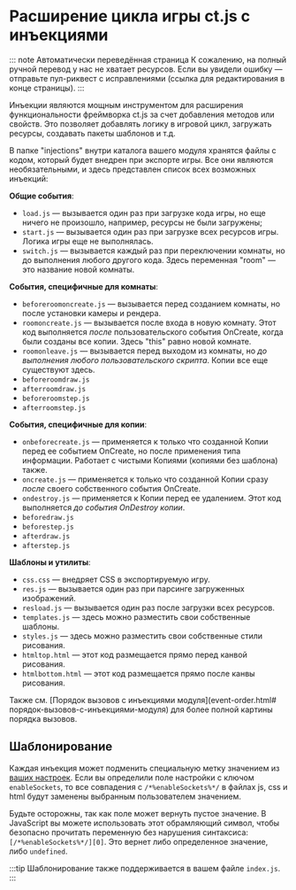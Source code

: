 # Расширение цикла игры ct.js с инъекциями

::: note Автоматически переведённая страница
К сожалению, на полный ручной перевод у нас не хватает ресурсов.
Если вы увидели ошибку — отправьте пул-риквест с исправлениями (ссылка для редактирования в конце страницы).
:::

Инъекции являются мощным инструментом для расширения функциональности фреймворка ct.js за счет добавления методов или свойств. Это позволяет добавлять логику в игровой цикл, загружать ресурсы, создавать пакеты шаблонов и т.д.

В папке "injections" внутри каталога вашего модуля хранятся файлы с кодом, который будет внедрен при экспорте игры. Все они являются необязательными, и здесь представлен список всех возможных инъекций:

**Общие события**:

* `load.js` — вызывается один раз при загрузке кода игры, но еще ничего не произошло, например, ресурсы не были загружены;
* `start.js` — вызывается один раз при загрузке всех ресурсов игры. Логика игры еще не выполнялась.
* `switch.js` — вызывается каждый раз при переключении комнаты, но до выполнения любого другого кода. Здесь переменная "room" — это название новой комнаты.

**События, специфичные для комнаты**:

* `beforeroomoncreate.js` — вызывается перед созданием комнаты, но после установки камеры и рендера.
* `roomoncreate.js` — вызывается после входа в новую комнату. Этот код выполняется *после* пользовательского события OnCreate, когда были созданы все копии. Здесь "this" равно новой комнате.
* `roomonleave.js` — вызывается перед выходом из комнаты, но *до выполнения любого пользовательского скрипта*. Копии все еще существуют здесь.
* `beforeroomdraw.js`
* `afterroomdraw.js`
* `beforeroomstep.js`
* `afterroomstep.js`

**События, специфичные для копии**:

* `onbeforecreate.js` — применяется к только что созданной Копии перед ее событием OnCreate, но после применения типа информации. Работает с чистыми Копиями (копиями без шаблона) также.
* `oncreate.js` — применяется к только что созданной Копии сразу *после* своего собственного события OnCreate.
* `ondestroy.js` — применяется к Копии перед ее удалением. Этот код выполняется *до события OnDestroy копии*.
* `beforedraw.js`
* `beforestep.js`
* `afterdraw.js`
* `afterstep.js`

**Шаблоны и утилиты**:

* `css.css` — внедряет CSS в экспортируемую игру.
* `res.js` — вызывается один раз при парсинге загруженных изображений.
* `resload.js` — вызывается один раз после загрузки всех ресурсов.
* `templates.js` — здесь можно разместить свои собственные шаблоны.
* `styles.js` — здесь можно разместить свои собственные стили рисования.
* `htmltop.html` — этот код размещается прямо перед канвой рисования.
* `htmlbottom.html` — этот код размещается прямо после канвы рисования.

Также см. [Порядок вызовов с инъекциями модуля](event-order.html# порядок-вызовов-с-инъекциями-модуля) для более полной картины порядка вызовов.

## Шаблонирование

Каждая инъекция может подменить специальную метку значением из [ваших настроек](./settings-and-extensions.md). Если вы определили поле настройки с ключом `enableSockets`, то все совпадения с `/*%enableSockets%*/` в файлах js, css и html будут заменены выбранным пользователем значением.

Будьте осторожны, так как поле может вернуть пустое значение. В JavaScript вы можете использовать этот обрамляющий символ, чтобы безопасно прочитать переменную без нарушения синтаксиса: `[/*%enableSockets%*/][0]`. Это вернет либо определенное значение, либо `undefined`.

:::tip
Шаблонирование также поддерживается в вашем файле `index.js`.
:::

